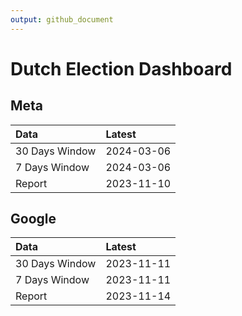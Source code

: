 ```yaml
---
output: github_document
---
```


# Dutch Election Dashboard



## Meta


|Data           |Latest     |
|:--------------|:----------|
|30 Days Window |2024-03-06 |
|7 Days Window  |2024-03-06 |
|Report         |2023-11-10 |

## Google


|Data           |Latest     |
|:--------------|:----------|
|30 Days Window |2023-11-11 |
|7 Days Window  |2023-11-11 |
|Report         |2023-11-14 |
